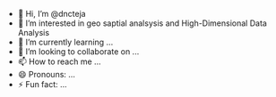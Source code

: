 - 👋 Hi, I’m @dncteja
- 👀 I’m interested in geo saptial analsysis and High-Dimensional Data Analysis
- 🌱 I’m currently learning ...
- 💞️ I’m looking to collaborate on ...
- 📫 How to reach me ... 
- 😄 Pronouns: ...
- ⚡ Fun fact: ...

<!---
dncteja/dncteja is a ✨ special ✨ repository because its `README.md` (this file) appears on your GitHub profile.
You can click the Preview link to take a look at your changes.
--->
